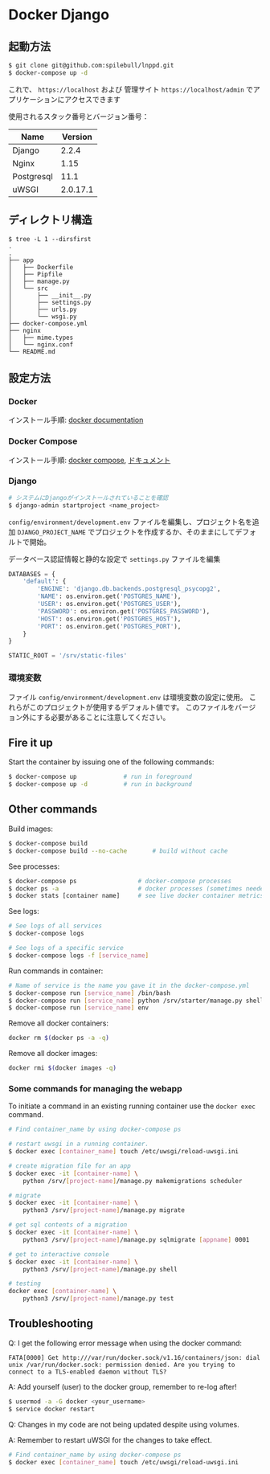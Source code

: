 Docker Django
=============

## 起動方法
```bash
$ git clone git@github.com:spilebull/lnppd.git
$ docker-compose up -d
```

これで、 `https://localhost` および 管理サイト `https://localhost/admin` でアプリケーションにアクセスできます

使用されるスタック番号とバージョン番号：

| Name           | Version  |
|----------------|----------|
| Django         | 2.2.4    |
| Nginx          | 1.15     |
| Postgresql     | 11.1     |
| uWSGI          | 2.0.17.1 |

## ディレクトリ構造

```
$ tree -L 1 --dirsfirst
.
.
├── app
│   ├── Dockerfile
│   ├── Pipfile
│   ├── manage.py
│   └── src
│       ├── __init__.py
│       ├── settings.py
│       ├── urls.py
│       └── wsgi.py
├── docker-compose.yml
├── nginx
│   ├── mime.types
│   └── nginx.conf
└── README.md
```

## 設定方法

### Docker
インストール手順: [docker documentation](https://docs.docker.com/install/)
### Docker Compose
インストール手順: [docker compose](https://github.com/docker/compose), [ドキュメント](https://docs.docker.com/compose/install/)

### Django

```bash
# システムにDjangoがインストールされていることを確認
$ django-admin startproject <name_project>
```

`config/environment/development.env` ファイルを編集し、プロジェクト名を追加
`DJANGO_PROJECT_NAME` でプロジェクトを作成するか、そのままにしてデフォルトで開始。

データベース認証情報と静的な設定で `settings.py` ファイルを編集

```python
DATABASES = {
    'default': {
        'ENGINE': 'django.db.backends.postgresql_psycopg2',
        'NAME': os.environ.get('POSTGRES_NAME'),
        'USER': os.environ.get('POSTGRES_USER'),
        'PASSWORD': os.environ.get('POSTGRES_PASSWORD'),
        'HOST': os.environ.get('POSTGRES_HOST'),
        'PORT': os.environ.get('POSTGRES_PORT'),
    }
}

STATIC_ROOT = '/srv/static-files'
```

### 環境変数
ファイル `config/environment/development.env` は環境変数の設定に使用。
これらがこのプロジェクトが使用するデフォルト値です。
このファイルをバージョン外にする必要があることに注意してください。

## Fire it up
Start the container by issuing one of the following commands:
```bash
$ docker-compose up             # run in foreground
$ docker-compose up -d          # run in background
```

## Other commands
Build images:
```bash
$ docker-compose build
$ docker-compose build --no-cache       # build without cache
```

See processes:
```bash
$ docker-compose ps                 # docker-compose processes
$ docker ps -a                      # docker processes (sometimes needed)
$ docker stats [container name]     # see live docker container metrics
```

See logs:
```bash
# See logs of all services
$ docker-compose logs

# See logs of a specific service
$ docker-compose logs -f [service_name]
```

Run commands in container:
```bash
# Name of service is the name you gave it in the docker-compose.yml
$ docker-compose run [service_name] /bin/bash
$ docker-compose run [service_name] python /srv/starter/manage.py shell
$ docker-compose run [service_name] env
```

Remove all docker containers:
```bash
docker rm $(docker ps -a -q)
```

Remove all docker images:
```bash
docker rmi $(docker images -q)
```

### Some commands for managing the webapp
To initiate a command in an existing running container use the `docker exec`
command.

```bash
# Find container_name by using docker-compose ps

# restart uwsgi in a running container.
$ docker exec [container_name] touch /etc/uwsgi/reload-uwsgi.ini

# create migration file for an app
$ docker exec -it [container-name] \
    python /srv/[project-name]/manage.py makemigrations scheduler

# migrate
$ docker exec -it [container-name] \
    python3 /srv/[project-name]/manage.py migrate

# get sql contents of a migration
$ docker exec -it [container-name] \
    python3 /srv/[project-name]/manage.py sqlmigrate [appname] 0001

# get to interactive console
$ docker exec -it [container-name] \
    python3 /srv/[project-name]/manage.py shell

# testing
docker exec [container-name] \
    python3 /srv/[project-name]/manage.py test
```

## Troubleshooting
Q: I get the following error message when using the docker command:

```
FATA[0000] Get http:///var/run/docker.sock/v1.16/containers/json: dial unix /var/run/docker.sock: permission denied. Are you trying to connect to a TLS-enabled daemon without TLS? 

```

A: Add yourself (user) to the docker group, remember to re-log after!

```bash
$ usermod -a -G docker <your_username>
$ service docker restart
```

Q: Changes in my code are not being updated despite using volumes.

A: Remember to restart uWSGI for the changes to take effect.

```bash
# Find container_name by using docker-compose ps
$ docker exec [container_name] touch /etc/uwsgi/reload-uwsgi.ini
```

